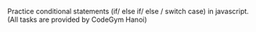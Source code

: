 Practice conditional statements  (if/ else if/ else / switch case) in javascript. (All tasks are provided by CodeGym Hanoi) 
